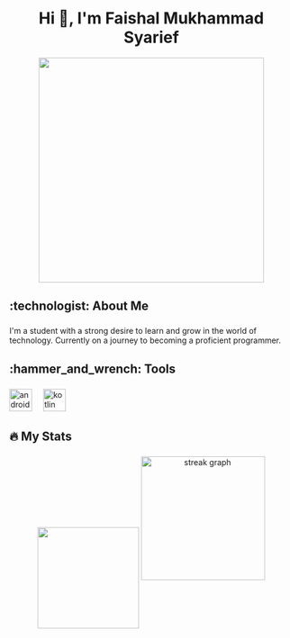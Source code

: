 <h1 align="center">Hi 👋, I'm Faishal Mukhammad Syarief</h1>

<div align="center">
  <img height="400" src="https://i.pinimg.com/originals/44/c7/c1/44c7c1f3fbd68b2151c37af5f08198f1.gif"  />
</div>

###

<h2 align="left">:technologist:  About Me</h2>

###

<p align="left">I'm a student with a strong desire to learn and grow in the world of technology. Currently on a journey to becoming a proficient programmer.</p>

###

<h2 align="left">:hammer_and_wrench: Tools</h2>

###

<div align="left">
  <img src="https://cdn.jsdelivr.net/gh/devicons/devicon/icons/androidstudio/androidstudio-original.svg" height="40" alt="androidstudio logo"  />
  <img width="12" />
  <img src="https://cdn.jsdelivr.net/gh/devicons/devicon/icons/kotlin/kotlin-original.svg" height="40" alt="kotlin logo"  />
  <img width="12" />
</div>

###

<h2 align="left">🔥   My Stats</h2>

###

<div align="center">
    <img align="center" src="http://github-profile-summary-cards.vercel.app/api/cards/profile-details?username=FaishalMukhammadSyarief&theme=dark" height="180em" />
    <img src="https://streak-stats.demolab.com?user=FaishalMukhammadSyarief&locale=en&mode=daily&theme=dark&hide_border=false&border_radius=5&order=3" height="220" alt="streak graph"  />
</div>

###
